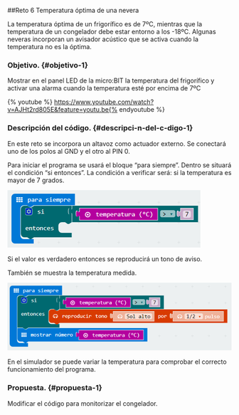##Reto 6 Temperatura óptima de una nevera

La temperatura óptima de un frigorífico es de 7ºC, mientras que la temperatura de un congelador debe estar entorno a los -18ºC. Algunas neveras incorporan un avisador acústico que se activa cuando la temperatura no es la óptima.

### Objetivo. {#objetivo-1}

Mostrar en el panel LED de la micro:BIT la temperatura del frigorífico y activar una alarma cuando la temperatura esté por encima de 7ºC

{% youtube %} https://www.youtube.com/watch?v=AJHt2rd805E&feature=youtu.be{% endyoutube %} 

### Descripción del código. {#descripci-n-del-c-digo-1}

En este reto se incorpora un altavoz como actuador externo. Se conectará uno de los polos al GND y el otro al PIN 0.

Para iniciar el programa se usará el bloque “para siempre”. Dentro se situará el condición “si entonces”. La condición a verificar será: si la temperatura es mayor de 7 grados.

![](../images/image30.png)

Si el valor es verdadero entonces se reproducirá un tono de aviso.

También se muestra la temperatura medida.

![](../images/image31.png)

En el simulador se puede variar la temperatura para comprobar el correcto funcionamiento del programa.

### Propuesta. {#propuesta-1}

Modificar el código para monitorizar el congelador.